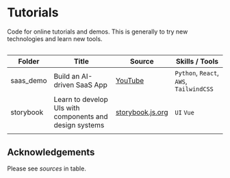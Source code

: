 # Tutorials

Code for online tutorials and demos. This is generally to try new technologies and learn new tools. 

## 
| **Folder** | **Title** | **Source** | **Skills / Tools** |
|---|---|---|---|
| saas_demo | Build an AI-driven SaaS App | [YouTube](https://www.youtube.com/watch?v=yxyyYMWu1ZA&t=2021s) | `Python`, `React`, `AWS`, `TailwindCSS` |
| storybook | Learn to develop UIs with components and design systems | [storybook.js.org](https://storybook.js.org/tutorials/) | `UI` `Vue` |
|  |  |  |  |

## Acknowledgements

Please see *sources* in table.
